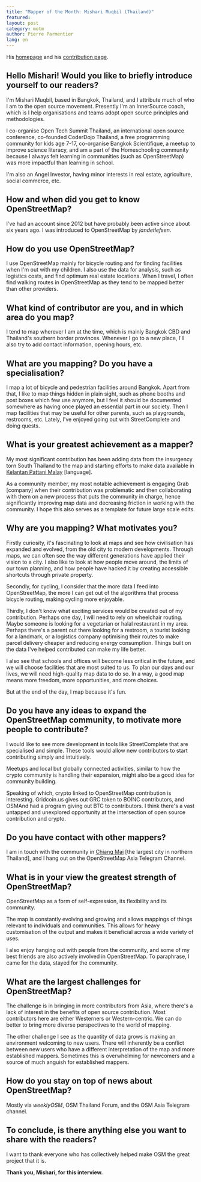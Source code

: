 ```yaml
---
title: "Mapper of the Month: Mishari Muqbil (Thailand)"
featured:
layout: post
category: motm
author: Pierre Parmentier
lang: en
---
```


His [homepage](https://www.openstreetmap.org/user/Mishari) and his [contribution page](https://hdyc.neis-one.org/?Mishari).

## Hello Mishari! Would you like to briefly introduce yourself to our readers?

I'm Mishari Muqbil, based in Bangkok, Thailand, and I attribute much of who I am to the open source movement. Presently I'm an InnerSource coach, which is I help organisations and teams adopt open source principles and methodologies.

I co-organise Open Tech Summit Thailand, an international open source conference, co-founded CoderDojo Thailand, a free programming community for kids age 7-17, co-organise Bangkok Scientifique, a meetup to improve science literacy, and am a part of the Homeschooling community because I always felt learning in communities (such as OpenStreetMap) was more impactful than learning in school.

I'm also an Angel Investor, having minor interests in real estate, agriculture, social commerce, etc.

## How and when did you get to know OpenStreetMap?

I've had an account since 2012 but have probably been active since about six years ago. I was introduced to OpenStreetMap by _jandetlefsen_.

## How do you use OpenStreetMap?

I use OpenStreetMap mainly for bicycle routing and for finding facilities when I'm out with my children. I also use the data for analysis, such as logistics costs, and find optimum real estate locations. When I travel, I often find walking routes in OpenStreetMap as they tend to be mapped better than other providers.

## What kind of contributor are you, and in which area do you map?

I tend to map wherever I am at the time, which is mainly Bangkok CBD and Thailand's southern border provinces. Whenever I go to a new place, I'll also try to add contact information, opening hours, etc.

## What are you mapping? Do you have a specialisation?

I map a lot of bicycle and pedestrian facilities around Bangkok. Apart from that, I like to map things hidden in plain sight, such as phone booths and post boxes which few use anymore, but I feel it should be documented somewhere as having once played an essential part in our society. Then I map facilities that may be useful for other parents, such as playgrounds, restrooms, etc. Lately, I've enjoyed going out with StreetComplete and doing quests.

## What is your greatest achievement as a mapper?

My most significant contribution has been adding data from the insurgency torn South Thailand to the map and starting efforts to make data available in [Kelantan Pattani Malay](https://en.wikipedia.org/wiki/Kelantan-Pattani_Malay) [language].

As a community member, my most notable achievement is engaging Grab [company] when their contribution was problematic and then collaborating with them on a new process that puts the community in charge, hence significantly improving map data and decreasing friction in working with the community. I hope this also serves as a template for future large scale edits.

## Why are you mapping? What motivates you?

Firstly curiosity, it's fascinating to look at maps and see how civilisation has expanded and evolved, from the old city to modern developments. Through maps, we can often see the way different generations have applied their vision to a city. I also like to look at how people move around, the limits of our town planning, and how people have hacked it by creating accessible shortcuts through private property.

Secondly, for cycling, I consider that the more data I feed into OpenStreetMap, the more I can get out of the algorithms that process bicycle routing, making cycling more enjoyable.

Thirdly, I don't know what exciting services would be created out of my contribution. Perhaps one day, I will need to rely on wheelchair routing. Maybe someone is looking for a vegetarian or halal restaurant in my area. Perhaps there's a parent out there looking for a restroom, a tourist looking for a landmark, or a logistics company optimising their routes to make parcel delivery cheaper and reducing energy consumption. Things built on the data I've helped contributed can make my life better.

I also see that schools and offices will become less critical in the future, and we will choose facilities that are most suited to us. To plan our days and our lives, we will need high-quality map data to do so. In a way, a good map means more freedom, more opportunities, and more choices.

But at the end of the day, I map because it's fun.

## Do you have any ideas to expand the OpenStreetMap community, to motivate more people to contribute?

I would like to see more development in tools like StreetComplete that are specialised and simple. These tools would allow new contributors to start contributing simply and intuitively.

Meetups and local but globally connected activities, similar to how the crypto community is handling their expansion, might also be a good idea for community building.

Speaking of which, crypto linked to OpenStreetMap contribution is interesting. Gridcoin.us gives out GRC token to BOINC contributors, and OSMAnd had a program giving out BTC to contributors. I think there's a vast untapped and unexplored opportunity at the intersection of open source contribution and crypto.

## Do you have contact with other mappers?

I am in touch with the community in [Chiang Mai](https://en.wikipedia.org/wiki/Chiang_Mai) [the largest city in northern Thailand], and I hang out on the OpenStreetMap Asia Telegram Channel.

## What is in your view the greatest strength of OpenStreetMap?

OpenStreetMap as a form of self-expression, its flexibility and its community.

The map is constantly evolving and growing and allows mappings of things relevant to individuals and communities. This allows for heavy customisation of the output and makes it beneficial across a wide variety of uses.

I also enjoy hanging out with people from the community, and some of my best friends are also actively involved in OpenStreetMap. To paraphrase, I came for the data, stayed for the community.

## What are the largest challenges for OpenStreetMap?

The challenge is in bringing in more contributors from Asia, where there's a lack of interest in the benefits of open source contribution. Most contributors here are either Westerners or Western-centric. We can do better to bring more diverse perspectives to the world of mapping.

The other challenge I see as the quantity of data grows is making an environment welcoming to new users. There will inherently be a conflict between new users who have a different interpretation of the map and more established mappers. Sometimes this is overwhelming for newcomers and a source of much anguish for established mappers.

## How do you stay on top of news about OpenStreetMap?

Mostly via _weeklyOSM_, OSM Thailand Forum, and the OSM Asia Telegram channel.

## To conclude, is there anything else you want to share with the readers?

I want to thank everyone who has collectively helped make OSM the great project that it is.

**Thank you, Mishari, for this interview.**
